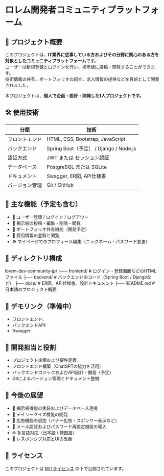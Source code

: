 # ロレム開発者コミュニティプラットフォーム

## 📌 プロジェクト概要

このプロジェクトは、**IT業界に従事している方およびその分野に関心のある方を対象としたコミュニティプラットフォーム**です。  
ユーザーは新規登録とログインを行い、掲示板に投稿・閲覧することができます。  
技術情報の共有、ポートフォリオの紹介、求人情報の提供などを目的として開発されました。

本プロジェクトは、**個人で企画・設計・開発した1人プロジェクトです。**

## 🛠 使用技術

| 分類 | 技術 |
|------|------|
| フロントエンド | HTML, CSS, Bootstrap, JavaScript |
| バックエンド | Spring Boot（予定） / Django / Node.js |
| 認証方式 | JWT または セッション認証 |
| データベース | PostgreSQL または SQLite |
| ドキュメント | Swagger, ER図, API仕様書 |
| バージョン管理 | Git / GitHub |

## 🔧 主な機能（予定も含む）

- 🔐 ユーザー登録 / ログイン / ログアウト  
- 📝 掲示板の投稿・編集・削除・閲覧  
- 📂 ポートフォリオ共有機能（開発予定）  
- 💼 採用情報の登録と閲覧  
- ⚙️ マイページでのプロフィール編集（ニックネーム・パスワード変更）

## 📁 ディレクトリ構成

lorem-dev-community-jp/
├── frontend/ # ログイン・登録画面などのHTMLファイル
├── backend/ # バックエンドのコード（Spring Boot / Djangoなど）
├── docs/ # ER図、API仕様書、設計ドキュメント
├── README.md # 日本語のプロジェクト概要

## 🚀 デモリンク（準備中）

- フロントエンド: 
- バックエンドAPI: 
- Swagger: 

## 👤 開発担当と役割

- プロジェクト企画および要件定義  
- フロントエンド構築（ChatGPTの協力を活用）  
- バックエンドロジックおよびAPI設計・開発（予定）  
- Gitによるバージョン管理とドキュメント整備

## 📣 今後の展望

- 📝 掲示板機能の実装およびデータベース連携  
- 📅 デイリークイズ機能の開発  
- 📢 広告機能の追加（バナー広告・スポンサー表示など）  
- 📧 メール認証およびパスワード再設定機能の導入  
- 🌐 多言語対応（日本語 / 韓国語）  
- 📱 レスポンシブ対応とUIの改善

## 📄 ライセンス

このプロジェクトは [MITライセンス](LICENSE) の下で公開されています。
